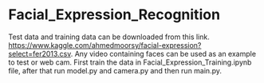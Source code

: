 # Facial_Expression_Recognition
Test data and training data can be downloaded from this link. https://www.kaggle.com/ahmedmoorsy/facial-expression?select=fer2013.csv.
Any video containing faces can be used as an example to test or web cam.
First train the data in Facial_Expression_Training.ipynb file, after that run model.py and camera.py and then run main.py.
